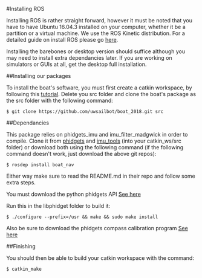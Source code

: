 #Installing ROS

Installing ROS is rather straight forward, however it must be noted that you have to have Ubuntu 16.04.3 installed on your computer, whether it be a partition or a virtual machine.  We use the ROS Kinetic distribution.  For a detailed guide on install ROS please go [here](http://wiki.ros.org/kinetic/Installation/Ubuntu).

Installing the barebones or desktop version should suffice although you may need to install extra dependancies later.  If you are working on simulators or GUIs at all, get the desktop full installation.

##Installing our packages

To install the boat's software, you must first create a catkin workspace, by following this [tutorial](http://wiki.ros.org/catkin/Tutorials/create_a_workspace). Delete you src folder and clone the boat's package as the src folder with the following command:

	$ git clone https://github.com/uwsailbot/boat_2018.git src

##Dependancies

This package relies on phidgets_imu and imu_filter_madgwick in order to compile.  Clone it from [phidgets](https://github.com/ros-drivers/phidgets_drivers) and [imu_tools](https://github.com/ccny-ros-pkg/imu_tools) (into your catkin_ws/src folder) or download both using the following command (if the following command doesn't work, just download the above git repos):

	$ rosdep install boat_nav

Either way make sure to read the README.md in their repo and follow some extra steps.

You must download the python phidgets API [See here](https://www.phidgets.com/docs/Language_-_Python#Install_Phidget_Python_module_for_Linux)

Run this in the libphidget folder to build it:

	$ ./configure --prefix=/usr && make && sudo make install

Also be sure to download the phidgets compass calibration program [See here](https://www.phidgets.com/?tier=3&catid=10&pcid=8&prodid=32)

##Finishing

You should then be able to build your catkin workspace with the command:

	$ catkin_make
